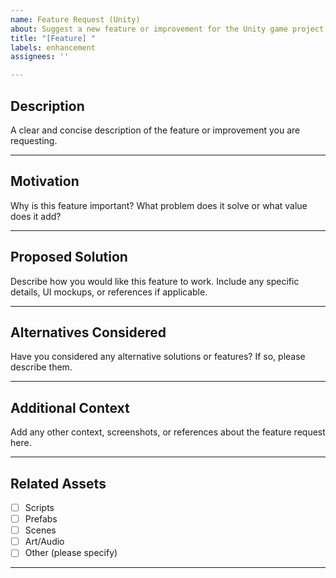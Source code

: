 ```yaml
---
name: Feature Request (Unity)
about: Suggest a new feature or improvement for the Unity game project
title: "[Feature] "
labels: enhancement
assignees: ''

---
```


## Description

A clear and concise description of the feature or improvement you are requesting.

---

## Motivation

Why is this feature important? What problem does it solve or what value does it add?

---

## Proposed Solution

Describe how you would like this feature to work. Include any specific details, UI mockups, or references if applicable.

---

## Alternatives Considered

Have you considered any alternative solutions or features? If so, please describe them.

---

## Additional Context

Add any other context, screenshots, or references about the feature request here.

---

## Related Assets

- [ ] Scripts
- [ ] Prefabs
- [ ] Scenes
- [ ] Art/Audio
- [ ] Other (please specify)

---
